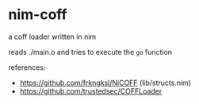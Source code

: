 # nim-coff

a coff loader written in nim

reads ./main.o and tries to execute the `go` function

references:
- https://github.com/frkngksl/NiCOFF (lib/structs.nim)
- https://github.com/trustedsec/COFFLoader